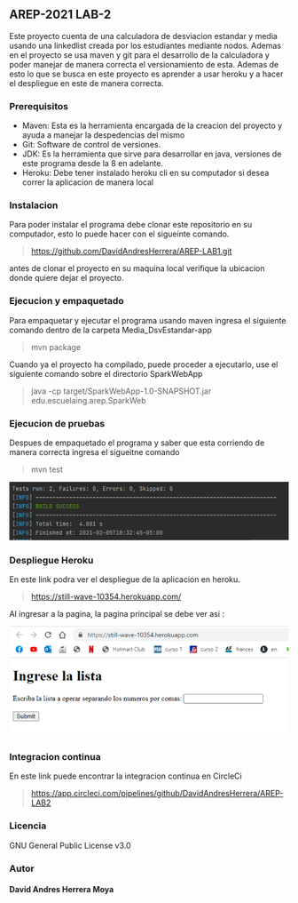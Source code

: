 ## AREP-2021 LAB-2

Este proyecto cuenta de una calculadora de desviacion estandar y media usando una linkedlist
creada por los estudiantes mediante nodos. Ademas en el proyecto se usa maven y git para el desarrollo
de la calculadora y poder manejar de manera correcta el versionamiento de esta.
Ademas de esto lo que se busca en este proyecto es aprender a usar heroku y a hacer el despliegue en este de manera correcta.




### Prerequisitos

- Maven: Esta es la herramienta encargada de la creacion del proyecto y ayuda a manejar la despedencias del mismo
- Git: Software de control de versiones.
- JDK: Es la herramienta que sirve para desarrollar en java, versiones de este programa desde la 8 en adelante.
- Heroku: Debe tener instalado heroku cli en su computador si desea correr la aplicacion de manera local

### Instalacion

 Para poder instalar el programa debe clonar este repositorio en su computador, esto lo puede hacer con el sigueinte comando.
 >https://github.com/DavidAndresHerrera/AREP-LAB1.git

 antes de clonar el proyecto en su maquina local verifique la ubicacion donde quiere dejar el proyecto.
 
### Ejecucion y empaquetado

Para empaquetar y ejecutar el programa usando maven ingresa el siguiente comando dentro de la carpeta Media_DsvEstandar-app
> mvn package

Cuando ya el proyecto ha compilado, puede proceder a ejecutarlo, use el siguiente comando sobre el directorio SparkWebApp

> java -cp target/SparkWebApp-1.0-SNAPSHOT.jar edu.escuelaing.arep.SparkWeb



### Ejecucion de pruebas

Despues de empaquetado el programa y saber que esta corriendo de manera correcta ingresa el sigueitne comando
> mvn test

![](img/pruebas.png)

### Despliegue Heroku 

En este link podra ver el despliegue de la aplicacion en heroku.

> https://still-wave-10354.herokuapp.com/

Al ingresar a la pagina, la pagina principal se debe ver asi :

![](img/heroku.png)

### Integracion continua

En este link puede encontrar la integracion continua en CircleCi

> https://app.circleci.com/pipelines/github/DavidAndresHerrera/AREP-LAB2


### Licencia
GNU General Public License v3.0 

### Autor 

#### David Andres Herrera Moya 
